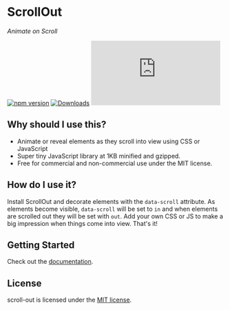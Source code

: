 # ScrollOut

*Animate on Scroll*

[![npm version](https://badge.fury.io/js/scroll-out.svg)](https://badge.fury.io/js/scroll-out) [![Downloads](https://img.shields.io/npm/dm/scroll-out.svg)](https://www.npmjs.com/package/scroll-out)
[![gzip size](http://img.badgesize.io/https://unpkg.com/scroll-out/dist/scroll-out.min.js?compression=gzip&label=gzip%20size&style=flat&cache=false)](https://unpkg.com/scroll-out/dist/scroll-out.min.js) 

## Why should I use this?
- Animate or reveal elements as they scroll into view using CSS or JavaScript
- Super tiny JavaScript library at 1KB minified and gzipped.
- Free for commercial and non-commercial use under the MIT license.

## How do I use it?

Install ScrollOut and decorate elements with the ```data-scroll``` attribute.  As elements become visible, ```data-scroll``` will be set to ```in``` and when elements are scrolled out they will be set with ```out```.  Add your own CSS or JS to make a big impression when things come into view.  That's it!

## Getting Started

Check out the [documentation](https://scroll-out.github.io/).

## License

scroll-out is licensed under the [MIT license](http://opensource.org/licenses/MIT).
